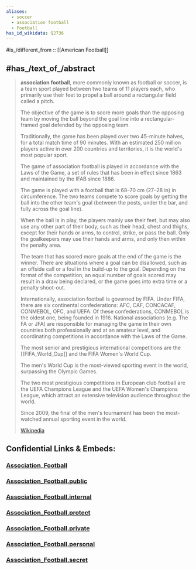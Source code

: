 ```yaml
---
aliases:
  - soccer
  - association football
  - Football
has_id_wikidata: Q2736
---
```


#is_/different_from :: [[American Football]]

## #has_/text_of_/abstract 

> **association football**, more commonly known as football or soccer, 
> is a team sport played between two teams of 11 players each, 
> who primarily use their feet to propel a ball around a rectangular field called a pitch. 
> 
> The objective of the game is to score more goals than the opposing team 
> by moving the ball beyond the goal line into a rectangular-framed goal 
> defended by the opposing team. 
> 
> Traditionally, the game has been played over two 45-minute halves, 
> for a total match time of 90 minutes.
>  With an estimated 250 million players active in over 200 countries and territories, 
>  it is the world's most popular sport.
>
> The game of association football is played in accordance with the Laws of the Game, 
> a set of rules that has been in effect since 1863 and maintained by the IFAB since 1886. 
> 
> The game is played with a football that is 68–70 cm (27–28 in) in circumference. 
> The two teams compete to score goals by getting the ball into the other team's goal 
> (between the posts, under the bar, and fully across the goal line). 
> 
> When the ball is in play, the players mainly use their feet, 
> but may also use any other part of their body, such as their head, chest and thighs, 
> except for their hands or arms, to control, strike, or pass the ball. 
> Only the goalkeepers may use their hands and arms, and only then within the penalty area. 
> 
> The team that has scored more goals at the end of the game is the winner. 
> There are situations where a goal can be disallowed, 
> such as an offside call or a foul in the build-up to the goal. 
> Depending on the format of the competition, 
> an equal number of goals scored may result in a draw being declared, 
> or the game goes into extra time or a penalty shoot-out.
>
> Internationally, association football is governed by FIFA. 
> Under FIFA, there are six continental confederations: 
> AFC, CAF, CONCACAF, CONMEBOL, OFC, and UEFA. 
> Of these confederations, CONMEBOL is the oldest one, being founded in 1916. 
> National associations (e.g. The FA or JFA) are responsible 
> for managing the game in their own countries both professionally and at an amateur level, 
> and coordinating competitions in accordance with the Laws of the Game. 
> 
> The most senior and prestigious international competitions are the [[FIFA_World_Cup]] 
> and the FIFA Women's World Cup. 
> 
> The men's World Cup is the most-viewed sporting event in the world, 
> surpassing the Olympic Games. 
> 
> The two most prestigious competitions in European club football are 
> the UEFA Champions League and 
> the UEFA Women's Champions League, 
> which attract an extensive television audience throughout the world. 
> 
> Since 2009, the final of the men's tournament 
> has been the most-watched annual sporting event in the world.
>
> [Wikipedia](https://en.wikipedia.org/wiki/Association%20football)







## Confidential Links & Embeds: 

### [Association_Football](/_Standards/bio/Society/Communication/Performing_Arts/Sport/Team_Sport/Football/Association_Football.md) 

### [Association_Football.public](/_public/bio/Society/Communication/Performing_Arts/Sport/Team_Sport/Football/Association_Football.public.md) 

### [Association_Football.internal](/_internal/bio/Society/Communication/Performing_Arts/Sport/Team_Sport/Football/Association_Football.internal.md) 

### [Association_Football.protect](/_protect/bio/Society/Communication/Performing_Arts/Sport/Team_Sport/Football/Association_Football.protect.md) 

### [Association_Football.private](/_private/bio/Society/Communication/Performing_Arts/Sport/Team_Sport/Football/Association_Football.private.md) 

### [Association_Football.personal](/_personal/bio/Society/Communication/Performing_Arts/Sport/Team_Sport/Football/Association_Football.personal.md) 

### [Association_Football.secret](/_secret/bio/Society/Communication/Performing_Arts/Sport/Team_Sport/Football/Association_Football.secret.md)


